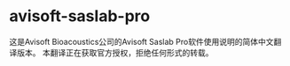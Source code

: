 # avisoft-saslab-pro
这是Avisoft Bioacoustics公司的Avisoft Saslab Pro软件使用说明的简体中文翻译版本。
本翻译正在获取官方授权，拒绝任何形式的转载。

